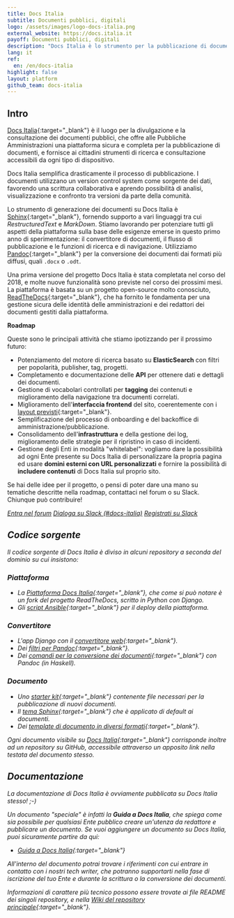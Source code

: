 ```yaml
---
title: Docs Italia
subtitle: Documenti pubblici, digitali
logo: /assets/images/logo-docs-italia.png
external_website: https://docs.italia.it
payoff: Documenti pubblici, digitali
description: "Docs Italia è lo strumento per la pubblicazione di documenti tecnici e amministrativi, che offre ai cittadini la possibilità di leggere e commentare in modo semplice ed accessibile."
lang: it
ref:
  en: /en/docs-italia
highlight: false
layout: platform
github_team: docs-italia
---
```


## Intro

[Docs Italia](https://docs.italia.it/){:target="_blank"} è il luogo per la divulgazione e la consultazione dei documenti pubblici, che offre alle Pubbliche Amministrazioni una piattaforma sicura e completa per la pubblicazione di documenti, e fornisce ai cittadini strumenti di ricerca e consultazione accessibili da ogni tipo di dispositivo.

Docs Italia semplifica drasticamente il processo di pubblicazione. I documenti utilizzano un version control system come sorgente dei dati, favorendo una scrittura collaborativa e aprendo possibilità di analisi, visualizzazione e confronto tra versioni da parte della comunità.

Lo strumento di generazione dei documenti su Docs Italia è [Sphinx](https://www.sphinx-doc.org/en/master/#){:target="_blank"}, fornendo supporto a vari linguaggi tra cui _RestructuredText_ e _MarkDown_. Stiamo lavorando per potenziare tutti gli aspetti della piattaforma sulla base delle esigenze emerse in questo primo anno di sperimentazione: il convertitore di documenti, il flusso di pubblicazione e le funzioni di ricerca e di navigazione. Utilizziamo [Pandoc](https://pandoc.org/){:target="_blank"} per la conversione dei documenti dai formati più diffusi, quali `.docx` o `.odt`.

Una prima versione del progetto Docs Italia è stata completata nel corso del 2018, e molte nuove funzionalità sono previste nel corso dei prossimi mesi. La piattaforma è basata su un progetto open-source molto conosciuto, [ReadTheDocs](https://readthedocs.org/){:target="_blank"}, che ha fornito le fondamenta per una gestione sicura delle identità delle amministrazioni e dei redattori dei documenti gestiti dalla piattaforma.

**Roadmap**

Queste sono le principali attività che stiamo ipotizzando per il prossimo futuro:

* Potenziamento del motore di ricerca basato su **ElasticSearch** con filtri per popolarità, publisher, tag, progetti.
* Completamento e documentazione delle **API** per ottenere dati e dettagli dei documenti.
* Gestione di vocabolari controllati per **tagging** dei contenuti e miglioramento della navigazione tra documenti correlati.
* Miglioramento dell'**interfaccia frontend** del sito, coerentemente con i [layout previsti](https://invis.io/AQMX2Y2GTH2){:target="_blank"}.
* Semplificazione del processo di onboarding e del backoffice di amministrazione/pubblicazione.
* Consolidamento dell'**infrastruttura** e della gestione dei log, miglioramento delle strategie per il ripristino in caso di incidenti.
* Gestione degli Enti in modalità "whitelabel": vogliamo dare la possibilità ad ogni Ente presente su Docs Italia di personalizzare la propria pagina ed usare **domini esterni con URL personalizzati** e fornire la possibilità di **includere contenuti** di Docs Italia sul proprio sito.

Se hai delle idee per il progetto, o pensi di poter dare una mano su tematiche descritte nella roadmap, contattaci nel forum o su Slack. Chiunque può contribuire!

<a class="btn btn-primary" href="https://forum.italia.it/" target="_blank"><i class="it-horn" /> Entra nel forum</a>
<a class="btn btn-primary" href="https://developersitalia.slack.com/messages/C9T4ELD4G" target="_blank"><i class="it-comment" /> Dialoga su Slack (#docs-italia)</a>
<a class="btn  btn-outline-primary" href="https://slack.developers.italia.it/" target="_blank"><i class="it-comment" /> Registrati su Slack</a>

## Codice sorgente

Il codice sorgente di Docs Italia è diviso in alcuni repository a seconda del dominio su cui insistono:

### Piattaforma

- La [Piattaforma Docs Italia](https://github.com/italia/docs.italia.it){:target="_blank"}, che come si può notare è un fork del progetto ReadTheDocs, scritto in Python con Django.
- Gli [script Ansible](https://github.com/italia/docs-italia-deploy-scripts){:target="_blank"} per il deploy della piattaforma.

### Convertitore

- L'app Django con il [convertitore web](https://github.com/italia/docs-italia-convertitore-web){:target="_blank"}.
- Dei [filtri per Pandoc](https://github.com/italia/docs-italia-pandoc-filters){:target="_blank"}.
- Dei [comandi per la conversione dei documenti](https://github.com/italia/docs-italia-comandi-conversione){:target="_blank"} con Pandoc (in Haskell).

### Documento

- Uno [starter kit](https://github.com/italia/docs-italia-starter-kit){:target="_blank"} contenente file necessari per la pubblicazione di nuovi documenti.
- Il [tema Sphinx](https://github.com/italia/docs-italia-theme){:target="_blank"} che è applicato di default ai documenti.
- Dei [template di documento in diversi formati](https://github.com/italia/docs-italia-template-conversione){:target="_blank"}.

Ogni documento visibile su [Docs Italia](https://docs.italia.it/){:target="_blank"} corrisponde inoltre ad un repository su GitHub, accessibile attraverso un apposito link nella testata del documento stesso.

## Documentazione

La documentazione di Docs Italia è ovviamente pubblicata su Docs Italia stesso! ;-)

Un documento "speciale" è infatti la **Guida a Docs Italia**, che spiega come sia possibile per qualsiasi Ente pubblico creare un'utenza da redattore e pubblicare un documento. Se vuoi aggiungere un documento su Docs Italia, puoi sicuramente partire da qui:

- [Guida a Docs Italia](https://docs.italia.it/italia/docs-italia/docs-italia-guide/){:target="_blank"}

All'interno del documento potrai trovare i riferimenti con cui entrare in contatto con i nostri tech writer, che potranno supportarti nella fase di iscrizione del tuo Ente e durante la scrittura o la conversione dei documenti.

Informazioni di carattere più tecnico possono essere trovate ai file README dei singoli repository, e nella [Wiki del repository principale](https://github.com/italia/docs.italia.it/wiki){:target="_blank"}.
